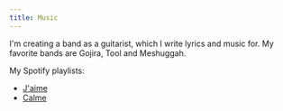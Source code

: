 ```yaml
---
title: Music
---
```


I'm creating a band as a guitarist, which I write lyrics and music for.
My favorite bands are Gojira, Tool and Meshuggah.

My Spotify playlists:
- [J'aime](https://open.spotify.com/user/arkay38/playlist/3S1pyNQ6ee2J5j8rarEeN4?si=8erWlf4CQxKeehjujyINHA)
- [Calme](https://open.spotify.com/user/arkay38/playlist/2ZLN0bXps4TGYUUDMVodei?si=ekPM75URTYesvkosPRJ49A)
